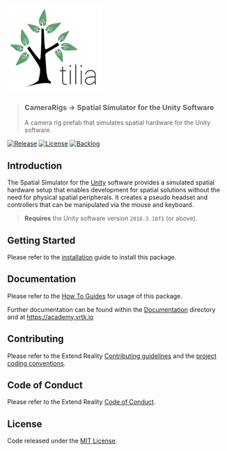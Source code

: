 [![Tilia logo][Tilia-Image]](#)

> ### CameraRigs -> Spatial Simulator for the Unity Software
> A camera rig prefab that simulates spatial hardware for the Unity software.

[![Release][Version-Release]][Releases]
[![License][License-Badge]][License]
[![Backlog][Backlog-Badge]][Backlog]

## Introduction

The Spatial Simulator for the [Unity] software provides a simulated spatial hardware setup that enables development for spatial solutions without the need for physical spatial peripherals. It creates a pseudo headset and controllers that can be manipulated via the mouse and keyboard.

> **Requires** the Unity software version `2018.3.10f1` (or above).

## Getting Started

Please refer to the [installation] guide to install this package.

## Documentation

Please refer to the [How To Guides] for usage of this package.

Further documentation can be found within the [Documentation] directory and at https://academy.vrtk.io

## Contributing

Please refer to the Extend Reality [Contributing guidelines] and the [project coding conventions].

## Code of Conduct

Please refer to the Extend Reality [Code of Conduct].

## License

Code released under the [MIT License][License].

[License-Badge]: https://img.shields.io/github/license/ExtendRealityLtd/Tilia.CameraRigs.SpatialSimulator.Unity.svg
[Version-Release]: https://img.shields.io/github/release/ExtendRealityLtd/Tilia.CameraRigs.SpatialSimulator.Unity.svg
[project coding conventions]: https://github.com/ExtendRealityLtd/.github/blob/master/CONVENTIONS/UNITY3D.md

[Tilia-Image]: https://raw.githubusercontent.com/ExtendRealityLtd/related-media/main/github/readme/tilia.png
[License]: LICENSE.md
[Documentation]: Documentation/
[How To Guides]: Documentation/HowToGuides/
[Installation]: Documentation/HowToGuides/Installation/README.md
[Backlog]: http://tracker.vrtk.io
[Backlog-Badge]: https://img.shields.io/badge/project-backlog-78bdf2.svg
[Releases]: ../../releases
[Contributing guidelines]: https://github.com/ExtendRealityLtd/.github/blob/master/CONTRIBUTING.md
[Code of Conduct]: https://github.com/ExtendRealityLtd/.github/blob/master/CODE_OF_CONDUCT.md

[Unity]: https://unity3d.com/